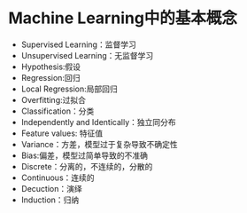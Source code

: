 # Machine Learning中的基本概念

* Supervised Learning：监督学习
* Unsupervised Learning：无监督学习
* Hypothesis:假设
* Regression:回归
* Local Regression:局部回归
* Overfitting:过拟合
* Classification：分类
* Independently and Identically：独立同分布
* Feature values: 特征值
* Variance：方差，模型过于复杂导致不确定性
* Bias:偏差，模型过简单导致的不准确
* Discrete：分离的，不连续的，分散的
* Continuous：连续的
* Decuction：演绎
* Induction：归纳
